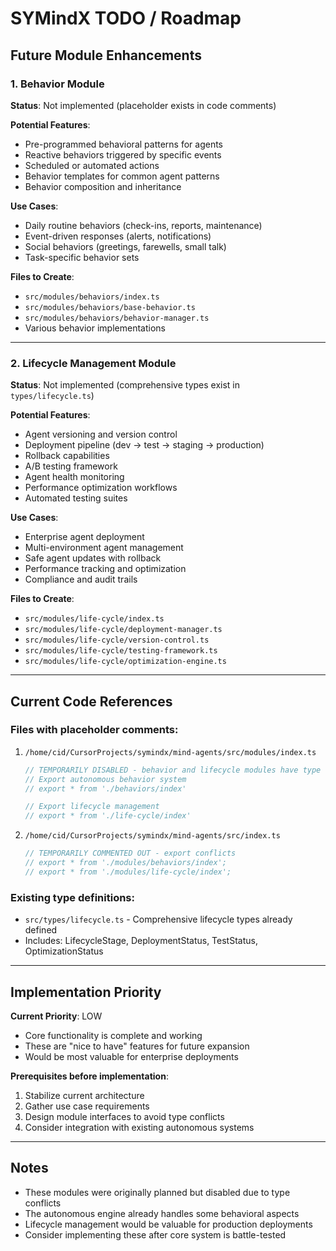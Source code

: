 # SYMindX TODO / Roadmap

## Future Module Enhancements

### 1. Behavior Module
**Status**: Not implemented (placeholder exists in code comments)

**Potential Features**:
- Pre-programmed behavioral patterns for agents
- Reactive behaviors triggered by specific events
- Scheduled or automated actions
- Behavior templates for common agent patterns
- Behavior composition and inheritance

**Use Cases**:
- Daily routine behaviors (check-ins, reports, maintenance)
- Event-driven responses (alerts, notifications)
- Social behaviors (greetings, farewells, small talk)
- Task-specific behavior sets

**Files to Create**:
- `src/modules/behaviors/index.ts`
- `src/modules/behaviors/base-behavior.ts`
- `src/modules/behaviors/behavior-manager.ts`
- Various behavior implementations

---

### 2. Lifecycle Management Module
**Status**: Not implemented (comprehensive types exist in `types/lifecycle.ts`)

**Potential Features**:
- Agent versioning and version control
- Deployment pipeline (dev → test → staging → production)
- Rollback capabilities
- A/B testing framework
- Agent health monitoring
- Performance optimization workflows
- Automated testing suites

**Use Cases**:
- Enterprise agent deployment
- Multi-environment agent management
- Safe agent updates with rollback
- Performance tracking and optimization
- Compliance and audit trails

**Files to Create**:
- `src/modules/life-cycle/index.ts`
- `src/modules/life-cycle/deployment-manager.ts`
- `src/modules/life-cycle/version-control.ts`
- `src/modules/life-cycle/testing-framework.ts`
- `src/modules/life-cycle/optimization-engine.ts`

---

## Current Code References

### Files with placeholder comments:
1. `/home/cid/CursorProjects/symindx/mind-agents/src/modules/index.ts`
   ```typescript
   // TEMPORARILY DISABLED - behavior and lifecycle modules have type conflicts
   // Export autonomous behavior system
   // export * from './behaviors/index'
   
   // Export lifecycle management
   // export * from './life-cycle/index'
   ```

2. `/home/cid/CursorProjects/symindx/mind-agents/src/index.ts`
   ```typescript
   // TEMPORARILY COMMENTED OUT - export conflicts
   // export * from './modules/behaviors/index';
   // export * from './modules/life-cycle/index';
   ```

### Existing type definitions:
- `src/types/lifecycle.ts` - Comprehensive lifecycle types already defined
- Includes: LifecycleStage, DeploymentStatus, TestStatus, OptimizationStatus

---

## Implementation Priority

**Current Priority**: LOW
- Core functionality is complete and working
- These are "nice to have" features for future expansion
- Would be most valuable for enterprise deployments

**Prerequisites before implementation**:
1. Stabilize current architecture
2. Gather use case requirements
3. Design module interfaces to avoid type conflicts
4. Consider integration with existing autonomous systems

---

## Notes
- These modules were originally planned but disabled due to type conflicts
- The autonomous engine already handles some behavioral aspects
- Lifecycle management would be valuable for production deployments
- Consider implementing these after core system is battle-tested